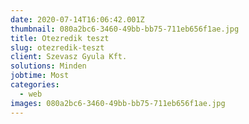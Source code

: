 ```yaml
---
date: 2020-07-14T16:06:42.001Z
thumbnail: 080a2bc6-3460-49bb-bb75-711eb656f1ae.jpg
title: Otezredik teszt
slug: otezredik-teszt
client: Szevasz Gyula Kft.
solutions: Minden
jobtime: Most
categories:
  - web
images: 080a2bc6-3460-49bb-bb75-711eb656f1ae.jpg
---
```

